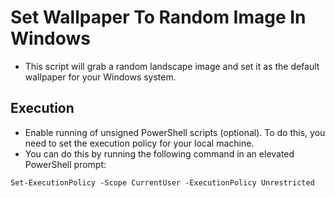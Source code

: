 # Set Wallpaper To Random Image In Windows

- This script will grab a random landscape image and set it as the default wallpaper for your Windows system.

## Execution
- Enable running of unsigned PowerShell scripts (optional). To do this, you need to set the execution policy for your local machine.
- You can do this by running the following command in an elevated PowerShell prompt:
```
Set-ExecutionPolicy -Scope CurrentUser -ExecutionPolicy Unrestricted
```
